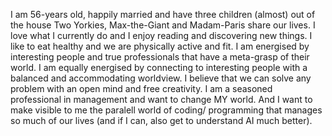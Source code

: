 I am 56-years old, happily married and have three children (almost) out of the house
Two Yorkies, Max-the-Giant and Madam-Paris share our lives.
I love what I currently do and I enjoy reading and discovering new things.
I like to eat healthy and we are physically active and fit.
I am energised by interesting people and true professionals that have a meta-grasp of their world. I am equally energised by connecting to interesting people with a balanced and accommodating worldview.
I believe that we can solve any problem with an open mind and free creativity.
I am a seasoned professional in management and want to change MY world.
And I want to make visible to me the paralell world of coding/ programming that manages so much of our lives (and if I can, also get to understand AI much better).
